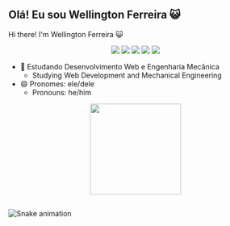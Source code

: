 ## Olá! Eu sou Wellington Ferreira 😺
Hi there! I'm Wellington Ferreira 😺

<div align="center"> 
	<a href="https://steamcommunity.com/id/jsalpha7/" target="_blank"><img src="https://img.shields.io/badge/Steam-000000?style=for-the-badge&logo=steam&logoColor=white" target="_blank"></a>
	<a href="https://acmeco.slack.com/team/U02U3075Q1H" target="_blank"><img src="https://img.shields.io/badge/Slack-4A154B?style=for-the-badge&logo=slack&logoColor=white" target="_blank"></a>
  <a href="https://instagram.com/jsalpha7" target="_blank"><img src="https://img.shields.io/badge/-Instagram-%23E4405F?style=for-the-badge&logo=instagram&logoColor=white" target="_blank"></a>
	<a href = "mailto:wantunesferreira@gmail.com"><img src="https://img.shields.io/badge/-Gmail-%23333?style=for-the-badge&logo=gmail&logoColor=white" target="_blank"></a>
	<a href="https://www.linkedin.com/in/ferreiraw" target="_blank"><img src="https://img.shields.io/badge/-LinkedIn-%230077B5?style=for-the-badge&logo=linkedin&logoColor=white" target="_blank"></a>
</div>

- 🌱 Estudando Desenvolvimento Web e Engenharia Mecânica
  - Studying Web Development and Mechanical Engineering
- 😄 Pronomes: ele/dele
  - Pronouns: he/him

<div align="center">
  <a href="https://github.com/ferreirawdev">
	  <img height="180em" src="https://github-readme-stats.vercel.app/api?username=ferreirawdev&show_icons=true&theme=dark&include_all_commits=true&count_private=true"/>
  </a>
<!--
  <a href="https://github.com/ferreirawdev">
	  <img height="180em" src="https://github-readme-stats.vercel.app/api/top-langs/?username=ferreirawdev&layout=compact&langs_count=7&theme=dark"/>
  </a>-->
</div>
	  
##
  
![Snake animation](https://github.com/ferreirawdev/ferreirawdev/blob/output/github-contribution-grid-snake.svg)
